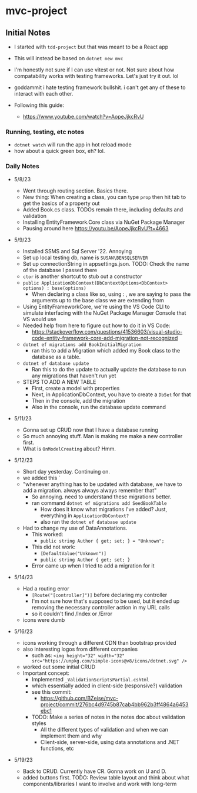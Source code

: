 # mvc-project

## Initial Notes

-  I started with `tdd-project` but that was meant to be a React app
-  This will instead be based on `dotnet new mvc`

-  I'm honestly not sure if I can use vitest or not.  Not sure about how compatability works with testing frameworks.  Let's just try it out.  lol
-  goddammit i hate testing framework bullshit.  i can't get any of these to interact with each other.

- Following this guide:
    - https://www.youtube.com/watch?v=AopeJjkcRvU

### Running, testing, etc notes
-  `dotnet watch` will run the app in hot reload mode
-  how about a quick green box, eh?  lol.


### Daily Notes

- 5/8/23
    - Went through routing section.  Basics there.
    - New thing:  When creating a class, you can type `prop` then hit tab to get the basics of a property out
    - Added Book.cs class.  TODOs remain there, including defaults and validation
    - Installing EntityFramework.Core class via NuGet Package Manager
    - Pausing around here https://youtu.be/AopeJjkcRvU?t=4663

- 5/9/23
    - Installed SSMS and Sql Server '22.  Annoying
    - Set up local testing db, name is `SUSAN\BENSQLSERVER`
    - Set up connectionString in appsettings.json.  TODO:  Check the name of the database I passed there
    - `ctor` is another shortcut to stub out a constructor
    - `public ApplicationDbContext(DbContextOptions<DbContext> options) : base(options)`
        - When declaring a class like so, using : , we are saying to pass the arguments up to the base class we are extending from
    - Using EntityFrameworkCore, we're using the VS Code CLI to simulate interfacing with the NuGet Package Manager Console that VS would use
    - Needed help from here to figure out how to do it in VS Code:
        - https://stackoverflow.com/questions/41536603/visual-studio-code-entity-framework-core-add-migration-not-recognized
    - `dotnet ef migrations add BookInitialMigration`
        - ran this to add a Migration which added my Book class to the database as a table.
    - `dotnet ef database update`
        - Ran this to do the update to actually update the database to run any migrations that haven't run yet
    - STEPS TO ADD A NEW TABLE
        - First, create a model with properties
        - Next, in ApplicationDbContext, you have to create a `DbSet` for that
        - Then in the console, add the migration
        - Also in the console, run the database update command

- 5/11/23
    - Gonna set up CRUD now that I have a database running
    - So much annoying stuff.  Man is making me make a new controller first.
    - What is `OnModelCreating` about?  Hmm.

- 5/12/23
    - Short day yesterday.  Continuing on.
    - we added this `
    - "whenever anything has to be updated with database, we have to add a migration.  always always always remember that"
        - So annoying.  need to understand these migrations better.
        - ran command `dotnet ef migrations add SeedBookTable`
            - How does it know what migrations I've added?  Just, everything in `ApplicationDbContext?`
            - also ran the `dotnet ef database update`
    - Had to change my use of DataAnnotations.  
        - This worked:  
            - `public string Author { get; set; } = "Unknown";`
        - This did not work: 
            - `[DefaultValue("Unknown")]`
            - `public string Author { get; set; }`
        - Error came up when I tried to add a migration for it

- 5/14/23
    - Had a routing error
        - `[Route("[controller]")]` before declaring my controller
        - I'm not sure how that's supposed to be used, but it ended up removing the necessary controller action in my URL calls
        - so it couldn't find /Index or /Error
    - icons were dumb

- 5/16/23
    - icons working through a different CDN than bootstrap provided
    - also interesting logos from different companies
        - such as: `<img height="32" width="32" src="https://unpkg.com/simple-icons@v8/icons/dotnet.svg" />`
    - worked out some initial CRUD
    - Important concept:
        - Implemented `_ValidationScriptsPartial.cshtml`
        - which essentially added in client-side (responsive?) validation
        - see this commit:
            - https://github.com/BZeise/mvc-project/commit/276bc4d9745b87cab4bb962b3ff4864a6453ebc1
        - TODO:  Make a series of notes in the notes doc about validation styles
            - All the different types of validation and when we can implement them and why
            - Client-side, server-side, using data annotations and .NET functions, etc

- 5/19/23
    - Back to CRUD.  Currently have CR.  Gonna work on U and D.
    - added buttons first.  TODO:  Review table layout and think about what components/libraries I want to involve and work with long-term
    